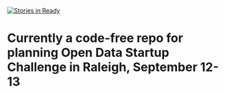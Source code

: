 [![Stories in Ready](https://badge.waffle.io/waffleio/hackathons.png?label=ready&title=Ready)](https://waffle.io/waffleio/hackathons)
# Currently a code-free repo for planning Open Data Startup Challenge in Raleigh, September 12-13
